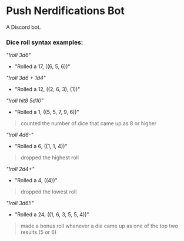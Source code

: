 # Push Nerdifications Bot
A Discord bot.

### Dice roll syntax examples:
*"!roll 3d6"*
* "Rolled a 17, ((6, 5, 6))"
>
*"!roll 3d6 + 1d4"*
* "Rolled a 12, ((2, 6, 3), (1))"
>

*"!roll hit8 5d10"*
* "Rolled a 1, ((5, 5, 7, 9, 6))"
> counted the number of dice that came up as 8 or higher

*"!roll 4d6-"*
* "Rolled a 6, ((1, 1, 4))"
> dropped the highest roll

*"!roll 2d4+"*
* "Rolled a 4, ((4))"
> dropped the lowest roll

*"!roll 3d6!!"*
* "Rolled a 24, ((1, 6, 3, 5, 5, 4))"
> made a bonus roll whenever a die came up as one of the top two results (5 or 6)


